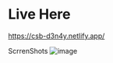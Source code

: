 # Live Here
https://csb-d3n4y.netlify.app/

ScrrenShots
![image](https://user-images.githubusercontent.com/55339698/129843658-d43add2b-2a99-448e-822b-aeef6a76b62c.png)
